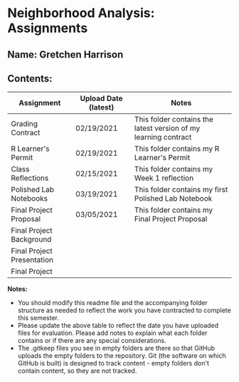 # Neighborhood Analysis: Assignments

## **Name:** Gretchen Harrison

## Contents:

| Assignment | Upload Date (latest) | Notes |
|-|-|-|
| Grading Contract | 02/19/2021 | This folder contains the latest version of my learning contract |
| R Learner's Permit | 02/19/2021 | This folder contains my R Learner's Permit |
| Class Reflections | 02/15/2021 | This folder contains my Week 1 reflection |
| Polished Lab Notebooks | 03/19/2021 | This folder contains my first Polished Lab Notebook |
| Final Project Proposal | 03/05/2021 | This folder contains my Final Project Proposal |
| Final Project Background |  |  |
| Final Project Presentation |  |  |
| Final Project |  |  |

**Notes:** 

- You should modify this readme file and the accompanying folder structure as needed to reflect the work you have contracted to complete this semester.
- Please update the above table to reflect the date you have uploaded files for evaluation. Please add notes to explain what each folder contains or if there are any special considerations.
- The .gitkeep files you see in empty folders are there so that GitHub uploads the empty folders to the repository. Git (the software on which GitHub is built) is designed to track content - empty folders don't contain content, so they are not tracked.
